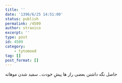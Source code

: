 ```yaml
---
title: ''
date: '1396/6/25 14:51:00'
status: publish
permalink: /4509
author: straxico
excerpt: ''
type: post
id: 4509
category:
    - tytomood
tag: []
post_format: []
---
```

حاصل نگه داشتن بعضی راز ها پیشِ خودت.. سفید شدن موهاته